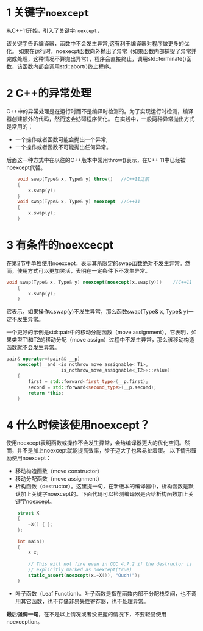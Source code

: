 



# 1 关键字`noexcept`

从C++11开始，引入了关键字`noexcept`，

该关键字告诉编译器，函数中不会发生异常,这有利于编译器对程序做更多的优化。
如果在运行时，noexecpt函数向外抛出了异常（如果函数内部捕捉了异常并完成处理，这种情况不算抛出异常），程序会直接终止，调用std::terminate()函数，该函数内部会调用std::abort()终止程序。

# 2 C++的异常处理

C++中的异常处理是在运行时而不是编译时检测的。为了实现运行时检测，编译器创建额外的代码，然而这会妨碍程序优化。
 在实践中，一般两种异常抛出方式是常用的：

- 一个操作或者函数可能会抛出一个异常;
- 一个操作或者函数不可能抛出任何异常。

后面这一种方式中在以往的C++版本中常用throw()表示，在C++ 11中已经被noexcept代替。

```c++
	void swap(Type& x, Type& y) throw()   //C++11之前
    {
        x.swap(y);
    }
    void swap(Type& x, Type& y) noexcept  //C++11
    {
        x.swap(y);
    }
```

# 3 有条件的noexcecpt

在第2节中单独使用noexcept，表示其所限定的swap函数绝对不发生异常。然而，使用方式可以更加灵活，表明在一定条件下不发生异常。

```c++
void swap(Type& x, Type& y) noexcept(noexcept(x.swap(y)))    //C++11
    {
        x.swap(y);
    }
```

它表示，如果操作x.swap(y)不发生异常，那么函数swap(Type& x, Type& y)一定不发生异常。

一个更好的示例是std::pair中的移动分配函数（move assignment），它表明，如果类型T1和T2的移动分配（move assign）过程中不发生异常，那么该移动构造函数就不会发生异常。

```c++
pair& operator=(pair&& __p)
    noexcept(__and_<is_nothrow_move_assignable<_T1>,
                    is_nothrow_move_assignable<_T2>>::value)
    {
        first = std::forward<first_type>(__p.first);
        second = std::forward<second_type>(__p.second);
        return *this;
    }
```

# 4 什么时候该使用noexcept？

使用noexcept表明函数或操作不会发生异常，会给编译器更大的优化空间。然而，并不是加上noexcept就能提高效率，步子迈大了也容易扯着蛋。
 以下情形鼓励使用noexcept：

- 移动构造函数（move constructor）
- 移动分配函数（move assignment）
- 析构函数（destructor）。这里提一句，在新版本的编译器中，析构函数是默认加上关键字noexcept的。下面代码可以检测编译器是否给析构函数加上关键字noexcept。

```c++
 	struct X
    {
        ~X() { };
    };
    
    int main()
    {
        X x;
    
        // This will not fire even in GCC 4.7.2 if the destructor is
        // explicitly marked as noexcept(true)
        static_assert(noexcept(x.~X()), "Ouch!");
    }
```

- 叶子函数（Leaf Function）。叶子函数是指在函数内部不分配栈空间，也不调用其它函数，也不存储非易失性寄存器，也不处理异常。

**最后强调一句**，在不是以上情况或者没把握的情况下，不要轻易使用noexception。